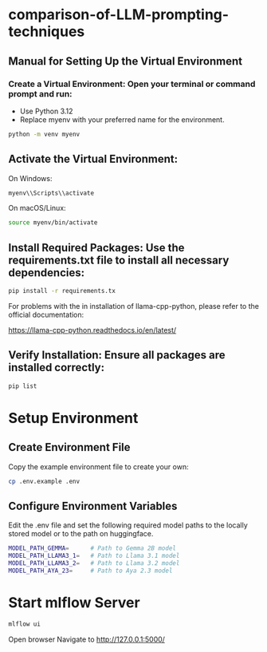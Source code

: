 # comparison-of-LLM-prompting-techniques


## Manual for Setting Up the Virtual Environment
### Create a Virtual Environment: Open your terminal or command prompt and run:

+ Use Python 3.12   
+ Replace myenv with your preferred name for the environment.

```bash
python -m venv myenv
```

## Activate the Virtual Environment:

On Windows:
```bash
myenv\\Scripts\\activate
```
On macOS/Linux:
```bash
source myenv/bin/activate
```

## Install Required Packages: Use the requirements.txt file to install all necessary dependencies:

```bash
pip install -r requirements.tx
```

For problems with the in installation of llama-cpp-python, please refer to the official documentation:

https://llama-cpp-python.readthedocs.io/en/latest/

## Verify Installation: Ensure all packages are installed correctly:

```bash
pip list
```

# Setup Environment
## Create Environment File
Copy the example environment file to create your own:
```bash
cp .env.example .env
```

## Configure Environment Variables
Edit the .env file and set the following required model paths to the locally stored model or to the path on huggingface.

```bash
MODEL_PATH_GEMMA=      # Path to Gemma 2B model
MODEL_PATH_LLAMA3_1=   # Path to Llama 3.1 model
MODEL_PATH_LLAMA3_2=   # Path to Llama 3.2 model
MODEL_PATH_AYA_23=     # Path to Aya 2.3 model
```

# Start mlflow Server

```bash
mlflow ui
```

Open browser
Navigate to http://127.0.0.1:5000/